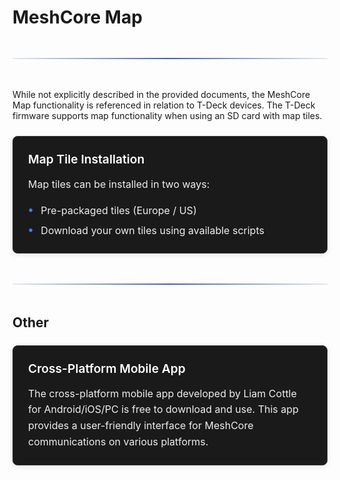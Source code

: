 # MeshCore Map

<div class="section-divider">
  <div class="divider-line"></div>
</div>

While not explicitly described in the provided documents, the MeshCore Map functionality is referenced in relation to T-Deck devices. The T-Deck firmware supports map functionality when using an SD card with map tiles.

<div class="simple-card">
  <h4>Map Tile Installation</h4>
  <p>Map tiles can be installed in two ways:</p>
  <div class="tile-options">
    <div class="tile-option">
      <span class="option-bullet">•</span>
      <span class="option-text">Pre-packaged tiles (Europe / US)</span>
    </div>
    <div class="tile-option">
      <span class="option-bullet">•</span>
      <span class="option-text">Download your own tiles using available scripts</span>
    </div>
  </div>
</div>

<div class="section-divider">
  <div class="divider-line"></div>
</div>

## Other

<div class="simple-card">
  <h4>Cross-Platform Mobile App</h4>
  <p>The cross-platform mobile app developed by Liam Cottle for Android/iOS/PC is free to download and use. This app provides a user-friendly interface for MeshCore communications on various platforms.</p>
</div>

<style>
.section-divider {
  display: flex;
  align-items: center;
  justify-content: center;
  margin: 3rem 0;
}

.divider-line {
  height: 2px;
  background: linear-gradient(90deg, rgba(30, 59, 112, 0.1), rgba(30, 59, 112, 0.8) 50%, rgba(30, 59, 112, 0.1));
  flex-grow: 1;
}

/* Simple Card Style */
.simple-card {
  background-color: #1a1a1a;
  border-radius: 8px;
  padding: 1.5rem;
  margin: 1.5rem 0;
  border: 1px solid #333;
  box-shadow: 0 2px 8px rgba(0,0,0,0.1);
}

.simple-card h4 {
  color: #fff;
  margin-top: 0;
  margin-bottom: 1rem;
  font-size: 1.2rem;
  font-weight: 600;
}

.simple-card p {
  color: #eee;
  font-size: 1rem;
  line-height: 1.6;
  margin-bottom: 1rem;
}

.simple-card p:last-child {
  margin-bottom: 0;
}

/* Tile Options */
.tile-options {
  margin-top: 1rem;
}

.tile-option {
  display: flex;
  align-items: flex-start;
  margin-bottom: 0.5rem;
}

.tile-option:last-child {
  margin-bottom: 0;
}

.option-bullet {
  color: #3884ff;
  font-weight: 700;
  margin-right: 0.75rem;
  flex-shrink: 0;
  font-size: 1.1rem;
}

.option-text {
  color: #eee;
  font-size: 1rem;
  line-height: 1.5;
  flex: 1;
}
</style>